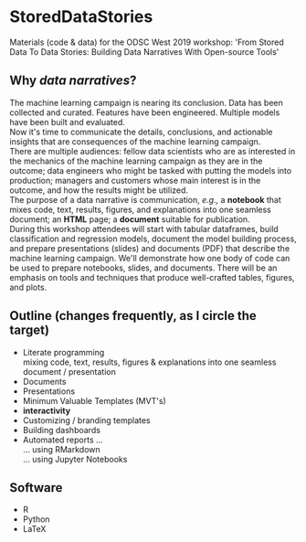# StoredDataStories
Materials (code &amp; data) for the ODSC West 2019 workshop: 'From Stored Data To Data Stories: Building Data Narratives With Open-source Tools'

## Why *data narratives*?  
The machine learning campaign is nearing its conclusion. Data has been collected and curated. Features have been engineered. Multiple models have been built and evaluated. </br>
Now it's time to communicate the details, conclusions, and actionable insights that are consequences of the machine learning campaign.  
There are multiple audiences: fellow data scientists who are as interested in the mechanics of the machine learning campaign as they are in the outcome; data engineers who might be tasked with putting the models into production; managers and customers whose main interest is in the outcome, and how the results might be utilized.  
The purpose of a data narrative is communication, *e.g.,* a **notebook** that mixes code, text, results, figures, and explanations into one seamless document; an **HTML** page; a **document** suitable for publication.  
During this workshop attendees will start with tabular dataframes, build classification and regression models, document the model building process, and prepare presentations (slides) and documents (PDF) that describe the machine learning campaign. We'll demonstrate how one body of code can be used to prepare notebooks, slides, and documents. There will be an emphasis on tools and techniques that produce well-crafted tables, figures, and plots.  
## Outline (changes frequently, as I circle the target)
+ Literate programming  
mixing code, text, results, figures & explanations into one seamless document / presentation
+ Documents
+ Presentations
+ Minimum Valuable Templates (MVT's)
+ **interactivity**
+ Customizing / branding templates
+ Building dashboards
+ Automated reports ...  
... using RMarkdown  
... using Jupyter Notebooks

## Software
+ R  
+ Python  
+ LaTeX

